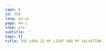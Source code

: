 ```yaml
---
capo: 0
id: 259
lang: en-us
page: 44-1
step: pre
subtitle: ''
tags: []
title: THE LORD IS MY LIGHT AND MY SALVATION
---
```

